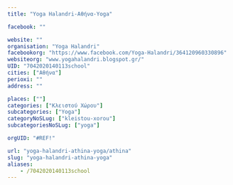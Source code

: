 ```yaml
---
title: "Yoga Halandri-Αθήνα-Yoga"

facebook: ""

website: ""
organisation: "Yoga Halandri"
facebookorg: "https://www.facebook.com/Yoga-Halandri/364120960330896"
websiteorg: "www.yogahalandri.blogspot.gr/"
UID: "7042020140113school"
cities: ["Αθήνα"]
perioxi: ""
address: ""

places: [""]
categories: ["Κλειστού Χώρου"]
subcategories: ["Yoga"]
categoryNoSLug: ["kleistou-xorou"]
subcategoriesNoSLug: ["yoga"]

orgUID: "#REF!"

url: "yoga-halandri-athina-yoga/athina"
slug: "yoga-halandri-athina-yoga"
aliases:
    - /7042020140113school
---
```





